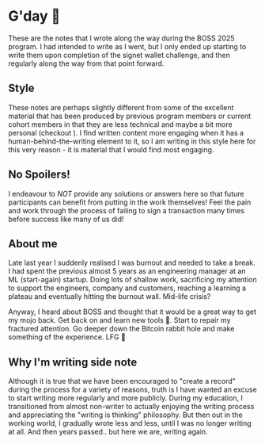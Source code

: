 # G'day 👋

These are the notes that I wrote along the way during the BOSS 2025 program. I had intended to write as I went, but I only ended up starting to write them upon completion of the signet wallet challenge, and then regularly along the way from that point forward.

## Style
These notes are perhaps slightly different from some of the excellent material that has been produced by previous program members or current cohort members in that they are less technical and maybe a bit more personal (checkout ). I find written content more engaging when it has a human-behind-the-writing element to it, so I am writing in this style here for this very reason - it is material that I would find most engaging.

## No Spoilers!

I endeavour to *NOT* provide any solutions or answers here so that future participants can benefit from putting in the work themselves! Feel the pain and work through the process of failing to sign a transaction many times before success like many of us did!

## About me

Late last year I suddenly realised I was burnout and needed to take a break. I had spent the previous almost 5 years as an engineering manager at an ML (start-again) startup. Doing lots of shallow work, sacrificing my attention to support the engineers, company and customers, reaching a learning a plateau and eventually hitting the burnout wall. Mid-life crisis?

Anyway, I heard about BOSS and thought that it would be a great way to get my mojo back. Get back on and learn new tools 🦀. Start to repair my fractured attention. Go deeper down the Bitcoin rabbit hole and make something of the experience. LFG 🚀

## Why I'm writing side note

Although it is true that we have been encouraged to "create a record" during the process for a variety of reasons, truth is I have wanted an excuse to start writing more regularly and more publicly. During my education, I transitioned from almost non-writer to actually enjoying the writing process and appreciating the "writing is thinking" philosophy. But then out in the working world, I gradually wrote less and less, until I was no longer writing at all. And then years passed.. but here we are, writing again.
